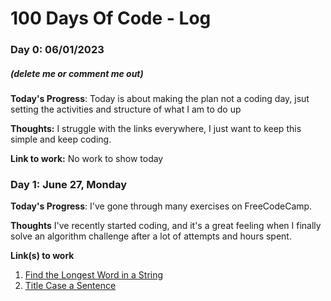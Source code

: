 # 100 Days Of Code - Log

### Day 0: 06/01/2023
##### (delete me or comment me out)

**Today's Progress**: Today is about making the plan not a coding day, jsut setting the activities and structure of what I am to do up

**Thoughts:** I struggle with the links everywhere, I just want to keep this simple and keep coding.

**Link to work:** No work to show today

### Day 1: June 27, Monday

**Today's Progress**: I've gone through many exercises on FreeCodeCamp.

**Thoughts** I've recently started coding, and it's a great feeling when I finally solve an algorithm challenge after a lot of attempts and hours spent.

**Link(s) to work**
1. [Find the Longest Word in a String](https://www.freecodecamp.com/challenges/find-the-longest-word-in-a-string)
2. [Title Case a Sentence](https://www.freecodecamp.com/challenges/title-case-a-sentence)
